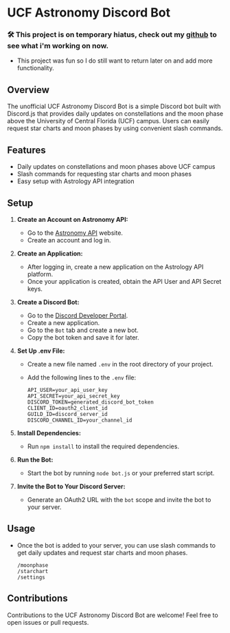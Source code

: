 # UCF Astronomy Discord Bot

### 🛠️ This project is on temporary hiatus, check out my [github](https://github.com/Noway-code/) to see what i'm working on now.
- This project was fun so I do still want to return later on and add more functionality.

## Overview

The unofficial UCF Astronomy Discord Bot is a simple Discord bot built with Discord.js that provides daily updates on constellations and the moon phase above the University of Central Florida (UCF) campus. Users can easily request star charts and moon phases by using convenient slash commands.

## Features

- Daily updates on constellations and moon phases above UCF campus
- Slash commands for requesting star charts and moon phases
- Easy setup with Astrology API integration

## Setup

1. **Create an Account on Astronomy API:**
    - Go to the [Astronomy API](https://astronomyapi.com/) website.
    - Create an account and log in.

2. **Create an Application:**
    - After logging in, create a new application on the Astrology API platform.
    - Once your application is created, obtain the API User and API Secret keys.

3. **Create a Discord Bot:**
   - Go to the [Discord Developer Portal](https://discord.com/developers/applications).
   - Create a new application.
   - Go to the `Bot` tab and create a new bot.
   - Copy the bot token and save it for later.

4. **Set Up .env File:**
   - Create a new file named `.env` in the root directory of your project.
   - Add the following lines to the `.env` file:

     ```env
     API_USER=your_api_user_key
     API_SECRET=your_api_secret_key
     DISCORD_TOKEN=generated_discord_bot_token
     CLIENT_ID=oauth2_client_id
     GUILD_ID=discord_server_id
     DISCORD_CHANNEL_ID=your_channel_id
     ```

5. **Install Dependencies:**
    - Run `npm install` to install the required dependencies.

6. **Run the Bot:**
    - Start the bot by running `node bot.js` or your preferred start script.

7. **Invite the Bot to Your Discord Server:**
    - Generate an OAuth2 URL with the `bot` scope and invite the bot to your server.

## Usage

- Once the bot is added to your server, you can use slash commands to get daily updates and request star charts and moon phases.

   ```plaintext
   /moonphase
   /starchart
   /settings
   ```

## Contributions

Contributions to the UCF Astronomy Discord Bot are welcome! Feel free to open issues or pull requests.
